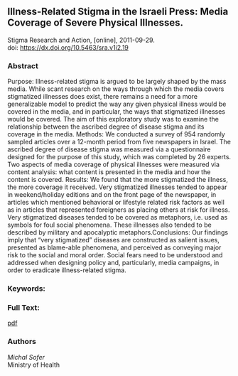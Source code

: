 ## Illness-Related Stigma in the Israeli Press: Media Coverage of Severe Physical Illnesses. ##  
Stigma Research and Action, [online], 2011-09-29.  
 doi: https://dx.doi.org/10.5463/sra.v1i2.19

### Abstract ###
Purpose: Illness-related stigma is argued to be largely shaped by the mass media. While scant research on the ways through which the media covers stigmatized illnesses does exist, there remains a need for a more generalizable model to predict the way any given physical illness would be covered in the media, and in particular, the ways that stigmatized illnesses would be covered. The aim of this exploratory study was to examine the relationship between the ascribed degree of disease stigma and its coverage in the media. Methods: We conducted a survey of 954 randomly sampled articles over a 12-month period from five newspapers in Israel. The ascribed degree of disease stigma was measured via a questionnaire designed for the purpose of this study, which was completed by 26 experts. Two aspects of media coverage of physical illnesses were measured via content analysis:  what content is presented in the media and how the content is covered. Results: We found that the more stigmatized the illness, the more coverage it received. Very stigmatized illnesses tended to appear in weekend/holiday editions and on the front page of the newspaper, in articles which mentioned behavioral or lifestyle related risk factors as well as in articles that represented foreigners as placing others at risk for illness. Very stigmatized diseases tended to be covered as metaphors, i.e. used as symbols for foul social phenomena. These illnesses also tended to be described by military and apocalyptic metaphors.Conclusions: Our findings imply that “very stigmatized” diseases are constructed as salient issues, presented as blame-able phenomena, and perceived as conveying major risk to the social and moral order. Social fears need to be understood and addressed when designing policy and, particularly, media campaigns, in order to eradicate illness-related stigma. 

### Keywords: ###


### Full Text: ###
[pdf](https://osf.io/dyghz)

### Authors ####
*Michal Sofer*  
Ministry of Health